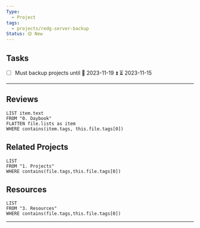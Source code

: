 ```yaml
---
Type:
  - Project
tags:
  - projects/redg-server-backup
Status: 🟡 New
---
```


## Tasks
- [ ] Must backup projects until 📅 2023-11-19 ⏫ ⏳ 2023-11-15 

---
## Reviews
``` dataview
LIST item.text
FROM "0. Daybook"
FLATTEN file.lists as item
WHERE contains(item.tags, this.file.tags[0])

```


## Related Projects

``` dataview
LIST 
FROM "1. Projects"
WHERE contains(file.tags,this.file.tags[0])
```

## Resources
``` dataview
LIST 
FROM "3. Resources"
WHERE contains(file.tags,this.file.tags[0])
```

---